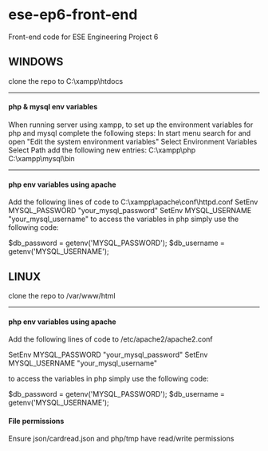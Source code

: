 # ese-ep6-front-end
Front-end code for ESE Engineering Project 6

## WINDOWS
clone the repo to C:\xampp\htdocs
___
#### php & mysql env variables
When running server using xampp, to set up the environment variables for php and mysql complete the following steps:
In start menu search for and open "Edit the system environment variables"
Select Environment Variables
Select Path
add the following new entries:
C:\xampp\php
C:\xampp\mysql\bin
___
#### php env variables using apache
Add the following lines of code to C:\xampp\apache\conf\httpd.conf
SetEnv MYSQL_PASSWORD "your_mysql_password"
SetEnv MYSQL_USERNAME "your_mysql_username"
to access the variables in php simply use the following code:

\$db_password = getenv('MYSQL_PASSWORD');
$db_username = getenv('MYSQL_USERNAME');


## LINUX
clone the repo to /var/www/html
___
#### php env variables using apache
Add the following lines of code to /etc/apache2/apache2.conf

SetEnv MYSQL_PASSWORD "your_mysql_password"
SetEnv MYSQL_USERNAME "your_mysql_username"

to access the variables in php simply use the following code:

\$db_password = getenv('MYSQL_PASSWORD');
$db_username = getenv('MYSQL_USERNAME');

#### File permissions
Ensure json/cardread.json and php/tmp have read/write permissions